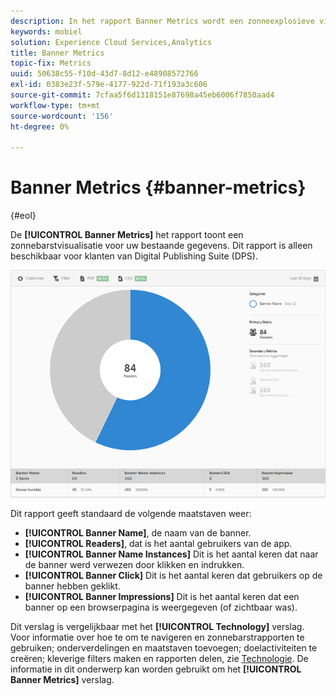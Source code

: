 ```yaml
---
description: In het rapport Banner Metrics wordt een zonneexplosieve visualisatie voor uw bestaande gegevens weergegeven. Dit rapport is alleen beschikbaar voor klanten van Digital Publishing Suite (DPS).
keywords: mobiel
solution: Experience Cloud Services,Analytics
title: Banner Metrics
topic-fix: Metrics
uuid: 50638c55-f10d-43d7-8d12-e48908572766
exl-id: 0383e23f-579e-4177-922d-71f193a3c606
source-git-commit: 7cfaa5f6d1318151e87698a45eb6006f7850aad4
workflow-type: tm+mt
source-wordcount: '156'
ht-degree: 0%

---
```


# Banner Metrics {#banner-metrics}

{#eol}

De **[!UICONTROL Banner Metrics]** het rapport toont een zonnebarstvisualisatie voor uw bestaande gegevens. Dit rapport is alleen beschikbaar voor klanten van Digital Publishing Suite (DPS).

![](assets/dps_banner_name.png)

Dit rapport geeft standaard de volgende maatstaven weer:

* **[!UICONTROL Banner Name]**, de naam van de banner.
* **[!UICONTROL Readers]**, dat is het aantal gebruikers van de app.
* **[!UICONTROL Banner Name Instances]** Dit is het aantal keren dat naar de banner werd verwezen door klikken en indrukken.
* **[!UICONTROL Banner Click]** Dit is het aantal keren dat gebruikers op de banner hebben geklikt.
* **[!UICONTROL Banner Impressions]** Dit is het aantal keren dat een banner op een browserpagina is weergegeven (of zichtbaar was).

Dit verslag is vergelijkbaar met het **[!UICONTROL Technology]** verslag. Voor informatie over hoe te om te navigeren en zonnebarstrapporten te gebruiken; onderverdelingen en maatstaven toevoegen; doelactiviteiten te creëren; kleverige filters maken en rapporten delen, zie [Technologie](/help/using/usage/reports-technology.md). De informatie in dit onderwerp kan worden gebruikt om het **[!UICONTROL Banner Metrics]** verslag.
